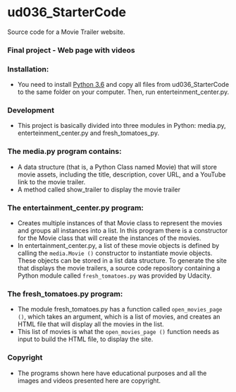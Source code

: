 # ud036_StarterCode
Source code for a Movie Trailer website.
### Final project - Web page with videos
### Installation:
* You need to install  <a target="_blank" rel="noreferrer" href="https://www.python.org/">Python 3.6</a> and copy all files from ud036_StarterCode to the same folder on your computer. Then, run enterteinment_center.py. 
### Development
* This project is basically divided into three modules in Python: media.py, enterteinment_center.py and fresh_tomatoes_py.
### The media.py program contains:
* A data structure (that is, a Python Class named Movie) that will store movie assets, including the title, description, cover URL, and a YouTube link to the movie trailer.
* A method called show_trailer to display the movie trailer
### The entertainment_center.py program:
* Creates multiple instances of that Movie class to represent the movies and groups all instances into a list. In this program there is a constructor for the Movie class that will create the instances of the movies.
* In entertainment_center.py, a list of these movie objects is defined by calling the `media.Movie ()` constructor to instantiate movie objects. These objects can be stored in a list data structure. To generate the site that displays the movie trailers, a source code repository containing a Python module called `fresh_tomatoes.py` was provided by Udacity.
### The fresh_tomatoes.py program:
* The module fresh_tomatoes.py has a function called `open_movies_page ()`, which takes an argument, which is a list of movies, and creates an HTML file that will display all the movies in the list.
* This list of movies is what the `open_movies_page ()` function needs as input to build the HTML file, to display the site.
### Copyright
* The programs shown here have educational purposes and all the images and videos presented here are copyright.
